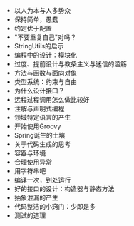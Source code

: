 - 以人为本与人多势众
- 保持简单，愚蠢
- 约定优于配置
- "不要重复自己"对吗？
- StringUtils的启示
- 编程中的设计：模块化
- 过度、提前设计与教条主义与迷信的滥觞
- 方法与函数与面向对象
- 类型系统：约束与自由
- 为什么设计接口？
- 远程过程调用怎么做比较好
- 注解与声明式编程
- 领域特定语言的产生
- 开始使用Groovy
- Spring诞生的土壤
- 关于代码生成的思考
- 容器与环境
- 合理使用异常
- 用字符串吧
- 编译一次，到处运行
- 好的接口的设计：构造器与静态方法
- 抽象泄漏的产生
- 代码整洁的小窍门：少即是多
- 测试的道理